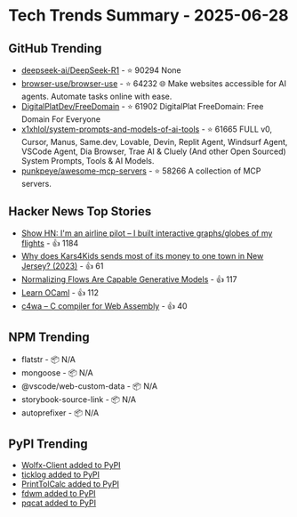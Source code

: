 # Tech Trends Summary - 2025-06-28

## GitHub Trending
- [deepseek-ai/DeepSeek-R1](https://github.com/deepseek-ai/DeepSeek-R1) - ⭐ 90294
  None
- [browser-use/browser-use](https://github.com/browser-use/browser-use) - ⭐ 64232
  🌐 Make websites accessible for AI agents. Automate tasks online with ease.
- [DigitalPlatDev/FreeDomain](https://github.com/DigitalPlatDev/FreeDomain) - ⭐ 61902
  DigitalPlat FreeDomain: Free Domain For Everyone
- [x1xhlol/system-prompts-and-models-of-ai-tools](https://github.com/x1xhlol/system-prompts-and-models-of-ai-tools) - ⭐ 61665
  FULL v0, Cursor, Manus, Same.dev, Lovable, Devin, Replit Agent, Windsurf Agent, VSCode Agent, Dia Browser, Trae AI & Cluely (And other Open Sourced) System Prompts, Tools & AI Models.
- [punkpeye/awesome-mcp-servers](https://github.com/punkpeye/awesome-mcp-servers) - ⭐ 58266
  A collection of MCP servers.

## Hacker News Top Stories
- [Show HN: I'm an airline pilot – I built interactive graphs/globes of my flights](https://jameshard.ing/pilot) - 👍 1184
- [Why does Kars4Kids sends most of its money to one town in New Jersey? (2023)](https://www.mossplanet.news/p/why-does-kars4kids-sends-most-of) - 👍 61
- [Normalizing Flows Are Capable Generative Models](https://machinelearning.apple.com/research/normalizing-flows) - 👍 117
- [Learn OCaml](https://ocaml-sf.org/learn-ocaml-public/#activity=exercises) - 👍 112
- [c4wa – C compiler for Web Assembly](https://github.com/kign/c4wa) - 👍 40

## NPM Trending
- flatstr - 📦 N/A
- mongoose - 📦 N/A
- @vscode/web-custom-data - 📦 N/A
- storybook-source-link - 📦 N/A
- autoprefixer - 📦 N/A

## PyPI Trending
- [Wolfx-Client added to PyPI](https://pypi.org/project/wolfx-client/)
- [ticklog added to PyPI](https://pypi.org/project/ticklog/)
- [PrintTolCalc added to PyPI](https://pypi.org/project/printtolcalc/)
- [fdwm added to PyPI](https://pypi.org/project/fdwm/)
- [pqcat added to PyPI](https://pypi.org/project/pqcat/)
